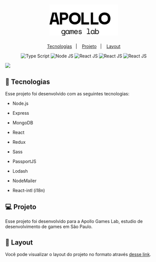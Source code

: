 <h1 align="center">
        <img alt="Apollo" title="Apollo" src=".github/apollo_logo_ext_white.svg" width="220px" />
</h1>
<p align="center">
  <a href="#-tecnologias">Tecnologias</a>&nbsp;&nbsp;&nbsp;|&nbsp;&nbsp;&nbsp;
  <a href="#-projeto">Projeto</a>&nbsp;&nbsp;&nbsp;|&nbsp;&nbsp;&nbsp;
  <a href="#-layout">Layout</a>
</p>
<p align="center">
    <img src="https://img.shields.io/badge/-TypeScript-007acc?style=for-the-badge&logo=TypeScript&logoColor=white" alt="Type Script" />
 <img src="https://img.shields.io/badge/-NodeJS-80bd01?style=for-the-badge&logo=node.js&logoColor=white" alt="Node JS" />
  <img src="https://img.shields.io/badge/-React-61DAFB?style=for-the-badge&logo=react&logoColor=white" alt="React JS" />
     <img src="https://img.shields.io/badge/-Redux-764ABC?style=for-the-badge&logo=redux&logoColor=white" alt="React JS" />
    <img src="https://img.shields.io/badge/-Sass-CC6699?style=for-the-badge&logo=sass&logoColor=white" alt="React JS" />
</p>

[<img src="https://i9.ytimg.com/vi_webp/ulQDXsuYhkE/mqdefault.webp?sqp=CMCIh_oF&rs=AOn4CLBNXuGOEqWPDzJcFQ9Z2CAtEbwjRw" width="50%">](https://youtu.be/ulQDXsuYhkE)

## 🚀 Tecnologias

Esse projeto foi desenvolvido com as seguintes tecnologias:

- Node.js

- Express

- MongoDB

- React

- Redux

- Sass

- PassportJS

- Lodash

- NodeMailer

- React-intl (i18n)

## 💻 Projeto

Esse projeto foi desenvolvido para a Apollo Games Lab, estudio de desenvolvimento de games em São Paulo.

## 🔖 Layout

Você pode visualizar o layout do projeto no formato através [desse link](https://www.figma.com/file/CAFfSMQfvYrFpAzaV2jneu/ApolloLabs?node-id=159%3A0).
